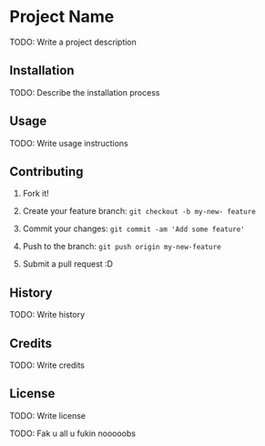 # Project Name
TODO: Write a project description
## Installation
TODO: Describe the installation process
## Usage
TODO: Write usage instructions
## Contributing
1. Fork it!

2. Create your feature branch: `git checkout -b my-new-
feature`

3. Commit your changes: `git commit -am 'Add some
feature'`
4. Push to the branch: `git push origin my-new-feature`
5. Submit a pull request :D
## History
TODO: Write history
## Credits
TODO: Write credits
## License
TODO: Write license

TODO: Fak u all u fukin nooooobs